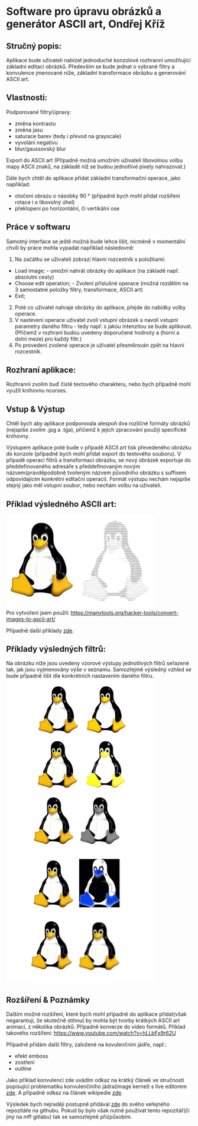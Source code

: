 # Software pro úpravu obrázků a generátor ASCII art, Ondřej Kříž
## Stručný popis:

Aplikace bude uživateli nabízet jednoduché konzolové rozhranní umožňující základní editaci obrázků. Především se bude jednat o vybrané filtry a konvulence jmenované níže, základní transformace obrázku a generování ASCII art.  

## Vlastnosti:
Podporované filtry/úpravy:
 - změna kontrastu
 - změna jasu
 - saturace barev (tedy i převod na grayscale)
 - vyvolání negativu
 - blur/gaussovský blur

Export do ASCII art
(Případně možná umožním uživateli libovolnou volbu mapy ASCII znaků, na základě níž se budou jednotlivé pixely nahrazovat.)


Dále bych chtěl do aplikace přidat základní transformační operace, jako například:
- otočení obrazu o násobky 90 ° (případně bych mohl přidat rozšíření rotace i o libovolný úhel)
- překlopení po horizontální, či vertikální ose

## Práce v softwaru
Samotný interface se ještě možná bude lehce lišit, nicméně v momentální chvíli by práce mohla vypadat například následovně:
 1. Na začátku se uživateli zobrazí hlavní rozcestník s položkami:
  - Load image; - umožní nahrát obrázky do aplikace (na základě např. absolutní cesty)
  - Choose edit operation; - Zvolení příslušné operace (možná rozdělím na 3 samostatné položky filtry, transformace, ASCII art)
  - Exit;
 2. Poté co uživatel nahraje obrázky do aplikace, přejde do nabídky volby operace.
 3. V nastevení operace uživatel zvolí vstupní obrázek a navolí vstupní parametry daného filtru - tedy např. s jakou intenzitou se bude aplikovat.(Přičemž v rozhraní budou uvedeny doporučené hodnoty a (horní a dolní meze) pro každý filtr.)
 4. Po provedení zvolené operace je uživatel přesměrován zpět na hlavní rozcestník.
 
## Rozhraní aplikace:
Rozhranní zvolím buď čistě textového charakteru, nebo bych případně mohl využít knihovnu ncurses. 

## Vstup & Výstup
Chtěl bych aby aplikace podporovala alespoň dva rozličné formáty obrázků (nejspíše zvolím .jpg a .tga), přičemž k jejich zpracování použiji specifické knihovny.

Výstupem aplikace poté bude v případě ASCII art tisk převedeného obrázku do konzole (případně bych mohl přidat export do textového souboru). V případě operací filtrů a transformací obrázku, se nový obrázek exportuje do předdefinovaného adresáře s předdefinovaným novým názvem(pravděpodobně tvořeným názvem původního obrázku s suffixem odpovídajícím konkrétní editační operaci). Formát výstupu nechám nejspíše stejný jako měl vstupní soubor, nebo nechám volbu na uživateli.


## Příklad výsledného ASCII art:
<img src="assets/ascii_example.jpg" alt="drawing" width="400"/> <br>
Pro vytvoření jsem použil: https://manytools.org/hacker-tools/convert-images-to-ascii-art/

Případně další příklady <a href="https://www.google.cz/search?q=ascii+art&sxsrf=AOaemvIimboiElMdk7LrD4VW4hkXoNpNoQ:1637189735808&source=lnms&tbm=isch&sa=X&ved=2ahUKEwjFuYeFv6D0AhWC-6QKHQMoAokQ_AUoAXoECAIQAw&biw=1920&bih=937&dpr=1">zde</a>.

## Příklady výsledných filtrů:
Na obrázku níže jsou uvedeny vzorové výstupy jednotlivých filtrů seřazené tak, jak jsou vyjmenovány výše v seznamu.
Samozřejmě výsledný vzhled se bude případně lišit dle konkrétních nastavením daného filtru.<br>
<img src="assets/penguin_filters.jpg" alt="drawing" width="400"/> <br>


## Rozšíření & Poznámky
Dalším možné rozšíření, které bych mohl případně do aplikace přidat(však negarantuji, že skutečně stihnu) by mohla být tvorby krátkých ASCII art animací, z několika obrázků. Případně konverze do video formátů.
Příklad takového rozšíření: https://www.youtube.com/watch?v=hLLbFx9r62U

Případně přidám další filtry, založené na kovulenčním jádře, např.:
 - efekt emboss
 - zostření
 - outline

Jako příklad konvulencí zde uvádím odkaz na krátký článek ve stručnosti popisující problematiku konvulenčíního jádra(image kernel) s live editorem <a href="https://setosa.io/ev/image-kernels/">zde</a>. A případně odkaz na článek wikipedie <a href="https://en.wikipedia.org/wiki/Kernel_(image_processing)">zde</a>.

Výsledek bych nejraději postupně přidával <a href ="https://github.com/Cross-bit/image_processor.git">zde</a> do svého veřejného repozitáře na githubu. Pokud by bylo však nutné používat tento repozitář(či jiný na mff gitlabu) tak se samozřejmě přizpůsobím.
